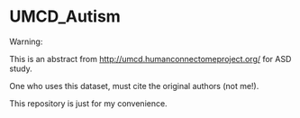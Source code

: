 # UMCD_Autism
Warning:

This is an abstract from http://umcd.humanconnectomeproject.org/ for ASD study.

One who uses this dataset, must cite the original authors (not me!).

This repository is just for my convenience.
